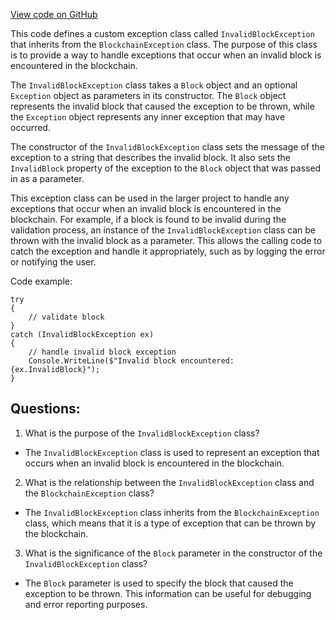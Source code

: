 [View code on GitHub](https://github.com/nethermindeth/nethermind/Nethermind.Blockchain/InvalidBlockException.cs)

This code defines a custom exception class called `InvalidBlockException` that inherits from the `BlockchainException` class. The purpose of this class is to provide a way to handle exceptions that occur when an invalid block is encountered in the blockchain.

The `InvalidBlockException` class takes a `Block` object and an optional `Exception` object as parameters in its constructor. The `Block` object represents the invalid block that caused the exception to be thrown, while the `Exception` object represents any inner exception that may have occurred.

The constructor of the `InvalidBlockException` class sets the message of the exception to a string that describes the invalid block. It also sets the `InvalidBlock` property of the exception to the `Block` object that was passed in as a parameter.

This exception class can be used in the larger project to handle any exceptions that occur when an invalid block is encountered in the blockchain. For example, if a block is found to be invalid during the validation process, an instance of the `InvalidBlockException` class can be thrown with the invalid block as a parameter. This allows the calling code to catch the exception and handle it appropriately, such as by logging the error or notifying the user.

Code example:

```
try
{
    // validate block
}
catch (InvalidBlockException ex)
{
    // handle invalid block exception
    Console.WriteLine($"Invalid block encountered: {ex.InvalidBlock}");
}
```
## Questions: 
 1. What is the purpose of the `InvalidBlockException` class?
- The `InvalidBlockException` class is used to represent an exception that occurs when an invalid block is encountered in the blockchain.

2. What is the relationship between the `InvalidBlockException` class and the `BlockchainException` class?
- The `InvalidBlockException` class inherits from the `BlockchainException` class, which means that it is a type of exception that can be thrown by the blockchain.

3. What is the significance of the `Block` parameter in the constructor of the `InvalidBlockException` class?
- The `Block` parameter is used to specify the block that caused the exception to be thrown. This information can be useful for debugging and error reporting purposes.